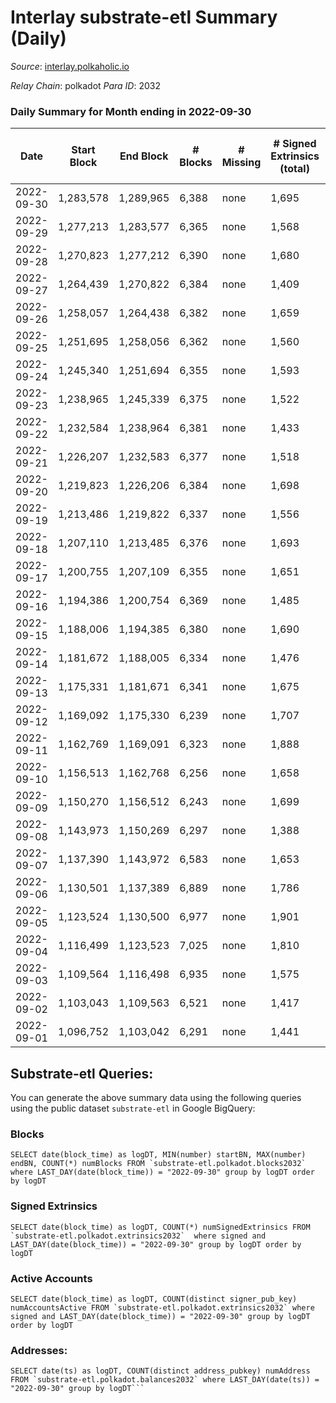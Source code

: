 # Interlay substrate-etl Summary (Daily)

_Source_: [interlay.polkaholic.io](https://interlay.polkaholic.io)

*Relay Chain*: polkadot
*Para ID*: 2032



### Daily Summary for Month ending in 2022-09-30


| Date | Start Block | End Block | # Blocks | # Missing | # Signed Extrinsics (total) | # Active Accounts | # Addresses with Balances | # Events | # Transfers | # XCM Transfers In | # XCM Transfers Out |
| ---- | ----------- | --------- | -------- | --------- | --------------------------- | ----------------- | ------------------------- | -------- | ----------- | ------------------ | ------------------- |
| 2022-09-30 | 1,283,578 | 1,289,965 | 6,388 | none  | 1,695 | 186 | 9,777 | 58,326 | 6,660 ($84,867.30) | 49 ($39,527.06) | 33 ($21,378.51) |
| 2022-09-29 | 1,277,213 | 1,283,577 | 6,365 | none  | 1,568 | 215 |  | 57,777 | 6,678 ($174,964) | 84 ($62,342.06) | 90 ($50,665.51) |
| 2022-09-28 | 1,270,823 | 1,277,212 | 6,390 | none  | 1,680 | 191 |  | 57,858 | 6,670 ($72,835.42) | 21 ($11,950.83) | 23 ($36,951.30) |
| 2022-09-27 | 1,264,439 | 1,270,822 | 6,384 | none  | 1,409 | 162 |  | 56,908 | 6,597 ($65,148.38) | 7 ($2,145.82) | 14 ($3,700.92) |
| 2022-09-26 | 1,258,057 | 1,264,438 | 6,382 | none  | 1,659 | 166 |  | 57,784 | 6,663 ($91,062.23) | 7 ($984.11) | 14 ($458.00) |
| 2022-09-25 | 1,251,695 | 1,258,056 | 6,362 | none  | 1,560 | 175 |  | 56,932 | 6,568 ($61,627.13) | 8 ($1,185.83) | 17 ($1,763.95) |
| 2022-09-24 | 1,245,340 | 1,251,694 | 6,355 | none  | 1,593 | 141 |  | 57,012 | 6,516 ($43,562.36) | 12 ($3,883.72) | 14 ($12,631.49) |
| 2022-09-23 | 1,238,965 | 1,245,339 | 6,375 | none  | 1,522 | 150 |  | 57,065 | 6,591 ($44,417.53) | 5 ($855.41) | 23 ($1,463.14) |
| 2022-09-22 | 1,232,584 | 1,238,964 | 6,381 | none  | 1,433 | 155 |  | 56,656 | 6,592 ($67,792.39) | 12 ($54,640.15) | 17 ($2,601.49) |
| 2022-09-21 | 1,226,207 | 1,232,583 | 6,377 | none  | 1,518 | 151 |  | 56,852 | 6,584 ($46,963.57) | 6 ($10,839.82) | 19 ($2,352.50) |
| 2022-09-20 | 1,219,823 | 1,226,206 | 6,384 | none  | 1,698 | 179 |  | 57,760 | 6,660 ($90,716.65) | 21 ($12,295.81) | 20 ($8,177.58) |
| 2022-09-19 | 1,213,486 | 1,219,822 | 6,337 | none  | 1,556 | 178 | 9,639 | 56,898 | 6,600 ($64,032.32) | 14 ($861.92) | 24 ($5,490.70) |
| 2022-09-18 | 1,207,110 | 1,213,485 | 6,376 | none  | 1,693 | 183 | 9,624 | 57,734 | 6,681 ($88,999.95) | 11 ($2,665.81) | 19 ($13,813.54) |
| 2022-09-17 | 1,200,755 | 1,207,109 | 6,355 | none  | 1,651 | 167 | 9,611 | 57,335 | 6,603 ($54,861.77) | 9 ($4,146.20) | 14 ($3,153.15) |
| 2022-09-16 | 1,194,386 | 1,200,754 | 6,369 | none  | 1,485 | 170 | 9,599 | 56,816 | 6,589 ($49,357.35) | 14 ($1,246.83) | 20 ($3,750.60) |
| 2022-09-15 | 1,188,006 | 1,194,385 | 6,380 | none  | 1,690 | 174 | 9,592 | 57,656 | 6,605 ($57,869.59) | 11 ($1,274.83) | 26 ($1,894.14) |
| 2022-09-14 | 1,181,672 | 1,188,005 | 6,334 | none  | 1,476 | 153 | 9,580 | 56,523 | 6,544 ($77,934.06) | 5 ($2,124.82) | 14 ($69,368.56) |
| 2022-09-13 | 1,175,331 | 1,181,671 | 6,341 | none  | 1,675 | 186 | 9,571 | 57,550 | 6,614 ($67,991.47) | 19 ($94,173.98) | 24 ($7,886.94) |
| 2022-09-12 | 1,169,092 | 1,175,330 | 6,239 | none  | 1,707 | 187 |  | 56,814 | 6,517 ($65,877.79) | 12 ($2,660.80) | 21 ($4,629.54) |
| 2022-09-11 | 1,162,769 | 1,169,091 | 6,323 | none  | 1,888 | 178 |  | 57,938 | 6,580 ($58,956.72) | 5 ($2,517.37) | 25 ($2,947.35) |
| 2022-09-10 | 1,156,513 | 1,162,768 | 6,256 | none  | 1,658 | 154 |  | 56,867 | 6,489 ($80,230.60) | 9 ($4,381.15) | 24 ($16,838.93) |
| 2022-09-09 | 1,150,270 | 1,156,512 | 6,243 | none  | 1,699 | 196 |  | 56,926 | 6,558 ($102,013) | 15 ($4,314.44) | 24 ($31,694.53) |
| 2022-09-08 | 1,143,973 | 1,150,269 | 6,297 | none  | 1,388 | 172 | 9,488 | 56,075 | 6,563 ($103,200) | 11 ($1,974.38) | 16 ($13,730.17) |
| 2022-09-07 | 1,137,390 | 1,143,972 | 6,583 | none  | 1,653 | 191 | 9,472 | 59,354 | 6,901 ($221,821) | 12 ($84,344.04) | 18 ($51,702.20) |
| 2022-09-06 | 1,130,501 | 1,137,389 | 6,889 | none  | 1,786 | 192 | 9,451 | 62,545 | 7,222 ($390,889) | 21 ($12,706.09) | 18 ($22,468.89) |
| 2022-09-05 | 1,123,524 | 1,130,500 | 6,977 | none  | 1,901 | 227 | 9,423 | 63,603 | 7,349 ($103,951) | 8 ($17,460.57) | 14 ($2,041.61) |
| 2022-09-04 | 1,116,499 | 1,123,523 | 7,025 | none  | 1,810 | 180 | 9,402 | 63,310 | 7,279 ($93,210.89) | 9 ($1,146.41) | 15 ($2,765.92) |
| 2022-09-03 | 1,109,564 | 1,116,498 | 6,935 | none  | 1,575 | 172 | 9,379 | 61,723 | 7,188 ($69,673.59) | 13 ($2,528.85) | 18 ($5,612.99) |
| 2022-09-02 | 1,103,043 | 1,109,563 | 6,521 | none  | 1,417 | 177 | 9,372 | 58,033 | 6,817 ($83,795.56) | 22 ($8,757.19) | 18 ($4,494.99) |
| 2022-09-01 | 1,096,752 | 1,103,042 | 6,291 | none  | 1,441 | 165 | 9,364 | 56,293 | 6,586 ($65,194.46) | 15 ($11,739.35) | 15 ($3,554.28) |

## Substrate-etl Queries:
You can generate the above summary data using the following queries using the public dataset `substrate-etl` in Google BigQuery:


### Blocks
```
SELECT date(block_time) as logDT, MIN(number) startBN, MAX(number) endBN, COUNT(*) numBlocks FROM `substrate-etl.polkadot.blocks2032`  where LAST_DAY(date(block_time)) = "2022-09-30" group by logDT order by logDT
```


### Signed Extrinsics
```
SELECT date(block_time) as logDT, COUNT(*) numSignedExtrinsics FROM `substrate-etl.polkadot.extrinsics2032`  where signed and LAST_DAY(date(block_time)) = "2022-09-30" group by logDT order by logDT
```


### Active Accounts
```
SELECT date(block_time) as logDT, COUNT(distinct signer_pub_key) numAccountsActive FROM `substrate-etl.polkadot.extrinsics2032` where signed and LAST_DAY(date(block_time)) = "2022-09-30" group by logDT order by logDT
```


### Addresses:
```
SELECT date(ts) as logDT, COUNT(distinct address_pubkey) numAddress FROM `substrate-etl.polkadot.balances2032` where LAST_DAY(date(ts)) = "2022-09-30" group by logDT```

